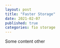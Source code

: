 ```yaml
---
layout: post
title: "Faster Storage"
date: 2021-02-07 
published: true
categories: fio storage
---
```


Some content other
